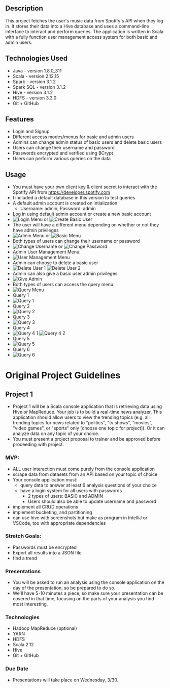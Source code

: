 ## Description
This project fetches the user's music data from Spotify's API when they log in. It stores their data into a Hive database and uses a command-line interface to interact and perform queries. The application is written in Scala with a fully function user management access system for both basic and admin users.

## Technologies Used
- Java - version 1.8.0_311
- Scala - version 2.12.15
- Spark - version 3.1.2
- Spark SQL - version 3.1.2
- Hive - version 3.1.2
- HDFS - version 3.3.0
- Git + GitHub

## Features
- Login and Signup
- Different access modes/menus for basic and admin users
- Admins can change admin status of basic users and delete basic users
- Users can change their username and password
- Passwords encrypted and verified using BCrypt
- Users can perform various queries on the data

## Usage
- You must have your own client key & client secret to interact with the Spotify API from https://developer.spotify.com
- I included a default database in this version to test queries
- A default admin account is created on intialization
  - Username: admin, Password: admin
- Log in using default admin account or create a new basic account
- ![Login Menu](/images/login.png?!raw=true)  or  ![Create Basic User](/images/userCreation.png?!raw=true)
- The user will have a different menu depending on whether or not they have admin privileges
- ![Admin Menu](/images/adminMenu.png?!raw=true)  or  ![Basic Menu](/images/basicMenu.png?!raw=true)
- Both types of users can change their username or password
- ![Change Username](/images/changeUsername.png?!raw=true) or ![Change Password](/images/changePassword.png?!raw=true)
- Admin User Management Menu:
- ![User Management Menu](/images/userManagement.png?!raw=true)
- Admin can choose to delete a basic user
- ![Delete User 1](/images/deleteUser_1.png?!raw=true)  ![Delete User 2](/images/deleteUser_2.png?!raw=true)
- Admin can also give a basic user admin privileges
- ![Give Admin](/images/giveAdmin.png?!raw=true)
- Both types of users can access the query menu
- ![Query Menu](/images/queryMenu.png?!raw=true)
- Query 1
- ![Query 1](/images/query1.png?!raw=true)
- Query 2
- ![Query 2](/images/query2.png?!raw=true)
- Query 3
- ![Query 3](/images/query3.png?!raw=true)
- Query 4
- ![Query 4 1](/images/query4_1.png?!raw=true) ![Query 4 2](/images/query4_2.png?!raw=true)
- Query 5
- ![Query 5](/images/query5.png?!raw=true)
- Query 6
- ![Query 6](/images/query6.png?!raw=true)

# Original Project Guidelines
## Project 1
- Project 1 will be a Scala console application that is retrieving data using Hive or MapReduce. Your job is to build a real-time news analyzer. This application should allow users to view the trending topics (e.g. all trending topics for news related to "politics", "tv shows", "movies", "video games", or "sports" only [choose one topic for project]). Or it can analyze data on any topic of your choice.
- You must present a project proposal to trainer and be approved before proceeding with project. 

### MVP:
- ALL user interaction must come purely from the console application
- scrape data from datasets from an API based on your topic of choice
- Your console application must:
    - query data to answer at least 6 analysis questions of your choice
    - have a login system for all users with passwords
        - 2 types of users: BASIC and ADMIN
        - Users should also be able to update username and password
- implement all CRUD operations
- implement bucketing, and partitioning
- can use hive with screenshots but make as program in 
    IntelliJ or VSCode, too with appropriate dependencies

### Stretch Goals:
- Passwords must be encrypted
- Export all results into a JSON file
- find a trend

### Presentations
- You will be asked to run an analysis using the console application on the day of the presentation, so be prepared to do so.
- We'll have 5-10 minutes a piece, so make sure your presentation can be covered in that time, focusing on the parts of your analysis you find most interesting.

### Technologies
- Hadoop MapReduce (optional)
- YARN 
- HDFS
- Scala 2.12
- Hive
- Git + GitHub

### Due Date
- Presentations will take place on Wednesday, 3/30.
